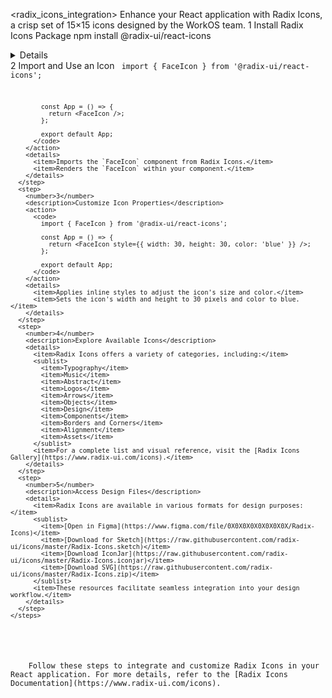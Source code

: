 <radix_icons_integration>
  <instructions>
    <title>Integrating Radix Icons into Your React Project</title>
    <description>Enhance your React application with Radix Icons, a crisp set of 15×15 icons designed by the WorkOS team.</description>
    <steps>
      <step>
        <number>1</number>
        <description>Install Radix Icons Package</description>
        <action>
          <command>npm install @radix-ui/react-icons</command>
        </action>
        <details>
          <item>Installs the Radix Icons package via npm.</item>
          <item>Adds it to your project's dependencies.</item>
        </details>
      </step>
      <step>
        <number>2</number>
        <description>Import and Use an Icon</description>
        <action>
          <code>
            import { FaceIcon } from '@radix-ui/react-icons';

            const App = () => {
              return <FaceIcon />;
            };

            export default App;
          </code>
        </action>
        <details>
          <item>Imports the `FaceIcon` component from Radix Icons.</item>
          <item>Renders the `FaceIcon` within your component.</item>
        </details>
      </step>
      <step>
        <number>3</number>
        <description>Customize Icon Properties</description>
        <action>
          <code>
            import { FaceIcon } from '@radix-ui/react-icons';

            const App = () => {
              return <FaceIcon style={{ width: 30, height: 30, color: 'blue' }} />;
            };

            export default App;
          </code>
        </action>
        <details>
          <item>Applies inline styles to adjust the icon's size and color.</item>
          <item>Sets the icon's width and height to 30 pixels and color to blue.</item>
        </details>
      </step>
      <step>
        <number>4</number>
        <description>Explore Available Icons</description>
        <details>
          <item>Radix Icons offers a variety of categories, including:</item>
          <sublist>
            <item>Typography</item>
            <item>Music</item>
            <item>Abstract</item>
            <item>Logos</item>
            <item>Arrows</item>
            <item>Objects</item>
            <item>Design</item>
            <item>Components</item>
            <item>Borders and Corners</item>
            <item>Alignment</item>
            <item>Assets</item>
          </sublist>
          <item>For a complete list and visual reference, visit the [Radix Icons Gallery](https://www.radix-ui.com/icons).</item>
        </details>
      </step>
      <step>
        <number>5</number>
        <description>Access Design Files</description>
        <details>
          <item>Radix Icons are available in various formats for design purposes:</item>
          <sublist>
            <item>[Open in Figma](https://www.figma.com/file/0X0X0X0X0X0X0X0X/Radix-Icons)</item>
            <item>[Download for Sketch](https://raw.githubusercontent.com/radix-ui/icons/master/Radix-Icons.sketch)</item>
            <item>[Download IconJar](https://raw.githubusercontent.com/radix-ui/icons/master/Radix-Icons.iconjar)</item>
            <item>[Download SVG](https://raw.githubusercontent.com/radix-ui/icons/master/Radix-Icons.zip)</item>
          </sublist>
          <item>These resources facilitate seamless integration into your design workflow.</item>
        </details>
      </step>
    </steps>
  </instructions>

  <execution>
    <prompt>Follow these steps to integrate and customize Radix Icons in your React application. For more details, refer to the [Radix Icons Documentation](https://www.radix-ui.com/icons).</prompt>
  </execution>
</radix_icons_integration>
